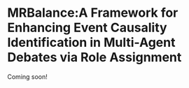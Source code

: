 # MRBalance:A Framework for Enhancing Event Causality Identification in Multi-Agent Debates via Role Assignment
Coming soon!
